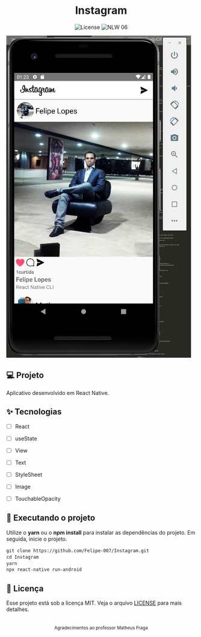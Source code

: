 <h1 align="center">
  Instagram
</h1>

<p align="center">
  <img alt="License" src="https://img.shields.io/static/v1?label=license&message=MIT&color=E51C44&labelColor=0A1033">

 <img src="https://img.shields.io/static/v1?label=NLW&message=06&color=E51C44&labelColor=0A1033" alt="NLW 06" />
</p>


![cover](.github/cover.png?style=flat)



## 💻 Projeto
Aplicativo desenvolvido em React Native.

## ✨ Tecnologias

-   [ ] React
-   [ ] useState
-   [ ] View
-   [ ] Text
-   [ ] StyleSheet
-   [ ] Image
-   [ ] TouchableOpacity


## 🔖 Executando o projeto

Utilize o **yarn** ou o **npm install** para instalar as dependências do projeto.
Em seguida, inicie o projeto.

```cl
git clone https://github.com/Felipe-007/Instagram.git
cd Instagram
yarn
npx react-native run-android
```

## 📄 Licença

Esse projeto está sob a licença MIT. Veja o arquivo [LICENSE](LICENSE.md) para mais detalhes.

<br />

<div align="center">
  <small>Agradecimentos ao professor Matheus Fraga</small>  
</div>